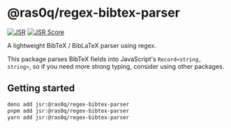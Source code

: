 # @ras0q/regex-bibtex-parser

[![JSR](https://jsr.io/badges/@ras0q/regex-bibtex-parser)](https://jsr.io/@ras0q/regex-bibtex-parser) [![JSR Score](https://jsr.io/badges/@ras0q/regex-bibtex-parser/score)](https://jsr.io/@ras0q/regex-bibtex-parser)

A lightweight BibTeX / BibLaTeX parser using regex.

This package parses BibTeX fields into JavaScript's `Record<string, string>`, so if you need more strong typing, consider using other packages.

## Getting started

```bash
deno add jsr:@ras0q/regex-bibtex-parser
pnpm add jsr:@ras0q/regex-bibtex-parser
yarn add jsr:@ras0q/regex-bibtex-parser
```

